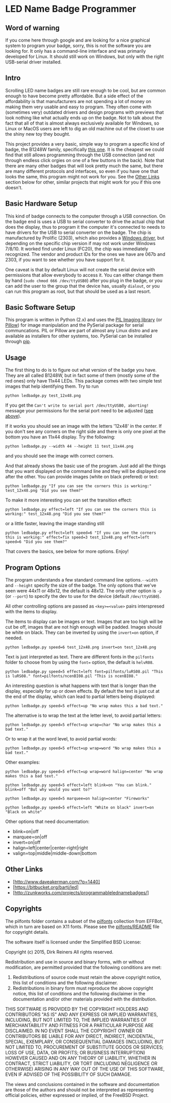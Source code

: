 # LED Name Badge Programmer

## Word of warning

If you come here through google and are looking for a nice graphical system to program your badge, sorry, this is not the software you are looking for. It only has a command-line interface and was primarily developed for Linux. It should still work on Windows, but only with the right USB-serial driver installed. 

## Intro

Scrolling LED name badges are still rare enough to be cool, but are common enough to have become pretty affordable. But a side effect of the affordability is that manufacturers are not spending a lot of money on making them very usable and easy to program. They often come with (sometimes very) outdated drivers and design programs with previews that look nothing like what actually ends up on the badge. Not to talk about the fact that all of that is almost always exclusively available for Windows, so Linux or MacOS users are left to dig an old machine out of the closet to use the shiny new toy they bought.

This project provides a very basic, simple way to program a specific kind of badge, the B1248W family, specifically [this one](http://www.amazon.com/gp/product/B00T9FEILE). It is the cheapest we could find that still allows programming through the USB connection (and not through endless click orgies on one of a few buttons in the back). Note that there are many other badges that will look pretty much the same, but there are many different protocols and interfaces, so even if you have one that looks the same, this program might not work for you. See the [Other Links](#other-links) section below for other, similar projects that might work for you if this one doesn't.

## Basic Hardware Setup

This kind of badge connects to the computer through a USB connection. On the badge end is uses a USB to serial converter to drive the actual chip that does the display, thus to program it the computer it's connected to needs to have drivers for the USB to serial converter on the badge. The chip is manufactured by Prolific (2303), which also provides a [Windows driver](http://www.prolific.com.tw/US/ShowProduct.aspx?p_id=225&pcid=41), but depending on the specific chip version if may not work under Windows 7/8/10. It worked find under Linux (FC20), the chip was immediately recognized. The vendor and product IDs for the ones we have are 067b and 2303, if you want to see whether you have support for it.

One caveat is that by default Linux will not create the serial device with permissions that allow everybody to access it. You can either change them by hand (`sudo chmod 666 /dev/ttyUSB0`) after you plug in the badge, or you can add the user to the group that the device has, usually `dialout`, or you can run this program as root, but that should be used as a last resort.

## Basic Software Setup

This program is written in Python (2.x) and uses the [PIL Imaging library](http://www.pythonware.com/products/pil/) (or [Pillow](https://python-pillow.github.io/)) for image manipulation and the PySerial package for serial communcations. PIL or Pillow are part of almost any Linux distro and are available as installers for other systems, too. PySerial can be installed through [pip](https://pypi.python.org/pypi/pip).

## Usage

The first thing to do is to figure out what version of the badge you have. They are all called B1248W, but in fact some of them (mostly some of the red ones) only have 11x44 LEDs. This package comes with two simple test images that help identifying them. Try to run

    python ledbadge.py test_12x48.png

If you get the `Can't write to serial port /dev/ttyUSB0, aborting!` message your permissions for the serial port need to be adjusted ([see above](#basic-hardware-setup)).

If it works you should see an image with the letters '12x48' in the center. If you don't see any corners on the right side and there is only one pixel at the bottom you have an 11x44 display. Try the following:

    python ledbadge.py --width 44 --height 11 test_11x44.png

and you should see the image with correct corners.

And that already shows the basic use of the program. Just add all the things that you want displayed on the command line and they will be displayed one after the other. You can provide images (white on black prefered) or text:

    python ledbadge.py "If you can see the corners this is working:" test_12x48.png "Did you see them?"
    
To make it more interesting you can set the transition effect:


    python ledbadge.py effect=left "If you can see the corners this is working:" test_12x48.png "Did you see them?"
    
or a little faster, leaving the image standing still

    python ledbadge.py effect=left speed=6 "If you can see the corners this is working:" effect=fix speed=3 test_12x48.png effect=left speed=6 "Did you see them?"
    
That covers the basics, see below for more options. Enjoy!

## Program Options

The program understands a few standard command line options.`--width` and `--height` specify the size of the badge. The only options that we've seen were 44x11 or 48x12, the default is 48x12. The only other option is `-p` (or `--port`) to specify the dev to use for the device (default `/dev/ttyUSB0`).

All other controlling options are passed as `<key>=<value>` pairs interspresed with the items to display.

The items to display can be images or text. Images that are too high will be cut be off, images that are not high enough will be padded. Images should be white on black. They can be inverted by using the `invert=on` option, if needed.

    python ledbadge.py speed=6 test_12x48.png invert=on test_12x48.png

Text is just interpreted as text. There are different fonts in the `pilfonts` folder to choose from by using the `font=` option, the default is `helvR08`.

    python ledbadge.py speed=5 effect=left font=pilfonts/luRS08.pil "This is luRS08." font=pilfonts/ncenBI08.pil "This is ncenBI08."

An interesting question is what happens with text that is longer than the display, especially for up or down effects. By default the text is just cut at the end of the display, which can lead to partial letters being displayed:

    python ledbadge.py speed=5 effect=up "No wrap makes this a bad text."

The alternative is to wrap the text at the letter level, to avoid partial letters:

    python ledbadge.py speed=5 effect=up wrap=char "No wrap makes this a bad text."

Or to wrap it at the word level, to avoid partial words:

    python ledbadge.py speed=5 effect=up wrap=word "No wrap makes this a bad text."

Other examples:


    python ledbadge.py speed=5 effect=up wrap=word halign=center "No wrap makes this a bad text."

    python ledbadge.py speed=5 effect=left blink=on "You can blink." blink=off "But why would you want to?" 

    python ledbadge.py speed=5 marquee=on halign=center "Fireworks"

    python ledbadge.py speed=5 effect=left "White on black" invert=on "Black on white"


Other options that need documentation:

* blink=on|off
* marquee=on|off
* invert=on|off
* halign=left|center|center-right|right
* valign=top|middle|middle-down|bottom


## Other Links

* [http://www.daveakerman.com/?p=1440]
* [https://bitbucket.org/bartj/led]
* [http://zunkworks.com/projects/programmablelednamebadges/]


## Copyrights

The pilfonts folder contains a subset of the [pilfonts](http://effbot.org/downloads#pilfonts) collection from EFFBot, which in turn are based on X11 fonts. Please see the [pilfonts/README](https://github.com/DirkReiners/LEDBadgeProgrammer/blob/master/pilfonts/README) file for copyright details.

The software itself is licensed under the Simplified BSD License:

Copyright (c) 2015, Dirk Reiners
All rights reserved.

Redistribution and use in source and binary forms, with or without
modification, are permitted provided that the following conditions are met:

1. Redistributions of source code must retain the above copyright notice, this
   list of conditions and the following disclaimer.
2. Redistributions in binary form must reproduce the above copyright notice,
   this list of conditions and the following disclaimer in the documentation
   and/or other materials provided with the distribution.

THIS SOFTWARE IS PROVIDED BY THE COPYRIGHT HOLDERS AND CONTRIBUTORS "AS IS" AND
ANY EXPRESS OR IMPLIED WARRANTIES, INCLUDING, BUT NOT LIMITED TO, THE IMPLIED
WARRANTIES OF MERCHANTABILITY AND FITNESS FOR A PARTICULAR PURPOSE ARE
DISCLAIMED. IN NO EVENT SHALL THE COPYRIGHT OWNER OR CONTRIBUTORS BE LIABLE FOR
ANY DIRECT, INDIRECT, INCIDENTAL, SPECIAL, EXEMPLARY, OR CONSEQUENTIAL DAMAGES
(INCLUDING, BUT NOT LIMITED TO, PROCUREMENT OF SUBSTITUTE GOODS OR SERVICES;
LOSS OF USE, DATA, OR PROFITS; OR BUSINESS INTERRUPTION) HOWEVER CAUSED AND
ON ANY THEORY OF LIABILITY, WHETHER IN CONTRACT, STRICT LIABILITY, OR TORT
(INCLUDING NEGLIGENCE OR OTHERWISE) ARISING IN ANY WAY OUT OF THE USE OF THIS
SOFTWARE, EVEN IF ADVISED OF THE POSSIBILITY OF SUCH DAMAGE.

The views and conclusions contained in the software and documentation are those
of the authors and should not be interpreted as representing official policies,
either expressed or implied, of the FreeBSD Project.

